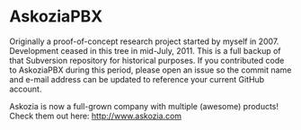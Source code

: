AskoziaPBX
==========

Originally a proof-of-concept research project started by myself in 2007.
Development ceased in this tree in mid-July, 2011.
This is a full backup of that Subversion repository for historical purposes.
If you contributed code to AskoziaPBX during this period, please open an issue so the commit name and e-mail address can be updated to reference your current GitHub account.

Askozia is now a full-grown company with multiple (awesome) products!
Check them out here: http://www.askozia.com
